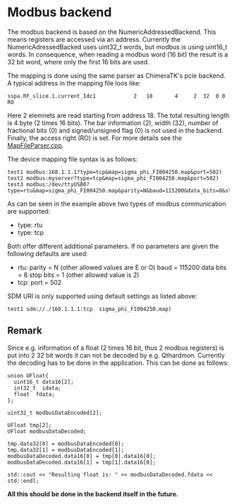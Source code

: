 # Modbus backend

The modbus backend is based on the NumericAddressedBackend. This means registers are accessed via an address. Currently the NumericAdressedBacked uses uint32\_t words, but modbus is using uint16\_t words. In consequence, when reading a modbus word (16 bit) the result is a 32 bit word, where only the first 16 bits are used.

The mapping is done using the same parser as ChimeraTK's pcie backend. A typical address in the mapping file loos like:

    sspa.RF_slice.1.current_Idc1            2   18       4     2  32  0 0 RO
    
Here 2 elemnets are read starting from address 18. The total resulting length is 4 byte (2 times 16 bits). The bar information (2), width (32), number of fractional bits (0) and signed/unsigned flag (0) is not used in the backend. Finally, the access right (RO) is set. For more details see the [MapFileParser.cpp](https://github.com/ChimeraTK/DeviceAccess/blob/master/fileparsers/src/MapFileParser.cpp).

The device mapping file syntax is as follows:

    test1 modbus:168.1.1.1?type=tcp&map=sigma_phi_FI004250.map&port=502)
    test2 modbus:myserver?type=tcp&map=sigma_phi_FI004250.map&port=502)
    test3 modbus:/dev/ttyUSB0?type=rtu&map=sigma_phi_FI004250.map&parity=N&baud=115200&data_bits=8&stop_bits=1)

As can be seen in the example above two types of modbus communication are supported:
 - type: rtu
 - type: tcp
 
Both offer different additional parameters. If no parameters are given the following defaults are used:

* rtu: 
    parity = N (other allowed values are E or O)
    baud = 115200
    data bits = 8
    stop bits = 1 (other allowed value is 2)
* tcp: 
    port = 502

SDM URI is only supported using default settings as listed above:
    
    test1 sdm://./168.1.1.1:tcp  sigma_phi_FI004250.map)
    

## Remark 

Since e.g. information of a float (2 times 16 bit, thus 2 modbus registers) is put into 2 32 bit words it can not be decoded by e.g. Qthardmon. Currently the decoding has to be done in the application. This can be done as follows:

    union UFloat{
      uint16_t data16[2];
      int32_t  idata;
      float  fdata;
    };
    
    uint32_t modbusDataEncoded[2];
    
    UFloat tmp[2];
    UFloat modbusDataDecoded;
    
    tmp.data32[0] = modbusDataEncoded[0];
    tmp.data32[1] = modbusDataEncoded[1];
    modbusDataDecoded.data16[0] = tmp[0].data16[0];
    modbusDataDecoded.data16[1] = tmp[1].data16[0];
    
    std::cout << "Resulting float is: " << modbusDataDecoded.fdata << std::endl;
    
**All this should be done in the backend itself in the future.**